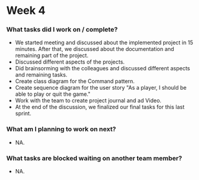 # Week 4



### What tasks did I work on / complete?

* We started meeting and discussed about the implemented project in 15 minutes. After that, we discussed about the  documentation and remaining part of the project.
* Discussed different aspects of the projects.
* Did brainsorming with the colleagues and discussed different aspects and remaining tasks.
* Create class diagram for the Command pattern.
* Create sequence diagram for the user story "As a player, I should be able to play or quit the game."
* Work with the team to create project journal and ad Video.
* At the end of the discussion, we finalized our final tasks for this last sprint.


### What am I planning to work on next?
* NA.


### What tasks are blocked waiting on another team member?
* NA.
